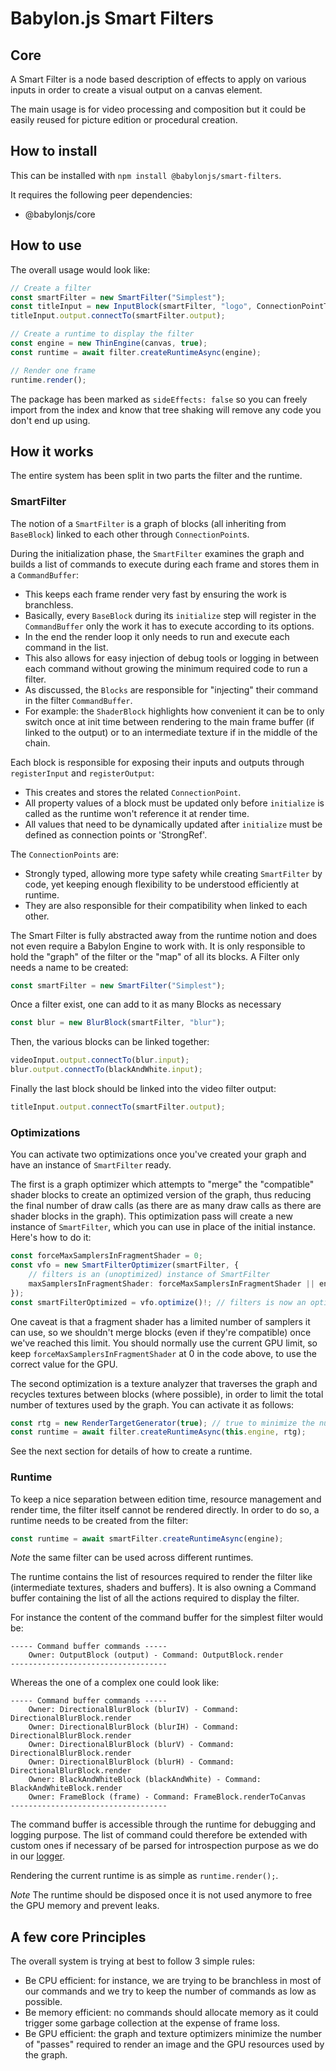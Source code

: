 # Babylon.js Smart Filters

## Core

A Smart Filter is a node based description of effects to apply on various inputs in order to create a visual output on a canvas element.

The main usage is for video processing and composition but it could be easily reused for picture edition or procedural creation.

## How to install

This can be installed with `npm install @babylonjs/smart-filters`.

It requires the following peer dependencies:

-   @babylonjs/core

## How to use

The overall usage would look like:

```typescript
// Create a filter
const smartFilter = new SmartFilter("Simplest");
const titleInput = new InputBlock(smartFilter, "logo", ConnectionPointType.Texture, logoTexture);
titleInput.output.connectTo(smartFilter.output);

// Create a runtime to display the filter
const engine = new ThinEngine(canvas, true);
const runtime = await filter.createRuntimeAsync(engine);

// Render one frame
runtime.render();
```

The package has been marked as `sideEffects: false` so you can freely import from the index and know that tree shaking will remove any code you don't end up using.

## How it works

The entire system has been split in two parts the filter and the runtime.

### SmartFilter

The notion of a `SmartFilter` is a graph of blocks (all inheriting from `BaseBlock`) linked to each other through `ConnectionPoint`s.

During the initialization phase, the `SmartFilter` examines the graph and builds a list of commands to execute during each frame and stores them in a `CommandBuffer`:

-   This keeps each frame render very fast by ensuring the work is branchless.
-   Basically, every `BaseBlock` during its `initialize` step will register in the `CommandBuffer` only the work it has to execute according to its options.
-   In the end the render loop it only needs to run and execute each command in the list.
-   This also allows for easy injection of debug tools or logging in between each command without growing the minimum required code to run a filter.
-   As discussed, the `Blocks` are responsible for "injecting" their command in the filter `CommandBuffer`.
-   For example: the `ShaderBlock` highlights how convenient it can be to only switch once at init time between rendering to the main frame buffer (if linked to the output) or to an intermediate texture if in the middle of the chain.

Each block is responsible for exposing their inputs and outputs through `registerInput` and `registerOutput`:

-   This creates and stores the related `ConnectionPoint`.
-   All property values of a block must be updated only before `initialize` is called as the runtime won't reference it at render time.
-   All values that need to be dynamically updated after `initialize` must be defined as connection points or 'StrongRef'.

The `ConnectionPoints` are:

-   Strongly typed, allowing more type safety while creating `SmartFilter` by code, yet keeping enough flexibility to be understood efficiently at runtime.
-   They are also responsible for their compatibility when linked to each other.

The Smart Filter is fully abstracted away from the runtime notion and does not even require a Babylon Engine to work with. It is only responsible to hold the "graph" of the filter or the "map" of all its blocks. A Filter only needs a name to be created:

```typescript
const smartFilter = new SmartFilter("Simplest");
```

Once a filter exist, one can add to it as many Blocks as necessary

```typescript
const blur = new BlurBlock(smartFilter, "blur");
```

Then, the various blocks can be linked together:

```typescript
videoInput.output.connectTo(blur.input);
blur.output.connectTo(blackAndWhite.input);
```

Finally the last block should be linked into the video filter output:

```typescript
titleInput.output.connectTo(smartFilter.output);
```

### Optimizations

You can activate two optimizations once you've created your graph and have an instance of `SmartFilter` ready.

The first is a graph optimizer which attempts to "merge" the "compatible" shader blocks to create an optimized version of the graph, thus reducing the final number of draw calls (as there are as many draw calls as there are shader blocks in the graph). This optimization pass will create a new instance of `SmartFilter`, which you can use in place of the initial instance. Here's how to do it:

```typescript
const forceMaxSamplersInFragmentShader = 0;
const vfo = new SmartFilterOptimizer(smartFilter, {
    // filters is an (unoptimized) instance of SmartFilter
    maxSamplersInFragmentShader: forceMaxSamplersInFragmentShader || engine.getCaps().maxTexturesImageUnits,
});
const smartFilterOptimized = vfo.optimize()!; // filters is now an optimized instance of SmartFilter
```

One caveat is that a fragment shader has a limited number of samplers it can use, so we shouldn't merge blocks (even if they're compatible) once we've reached this limit. You should normally use the current GPU limit, so keep `forceMaxSamplersInFragmentShader` at 0 in the code above, to use the correct value for the GPU.

The second optimization is a texture analyzer that traverses the graph and recycles textures between blocks (where possible), in order to limit the total number of textures used by the graph. You can activate it as follows:

```typescript
const rtg = new RenderTargetGenerator(true); // true to minimize the number of textures created
const runtime = await filter.createRuntimeAsync(this.engine, rtg);
```

See the next section for details of how to create a runtime.

### Runtime

To keep a nice separation between edition time, resource management and render time, the filter itself cannot be rendered directly. In order to do so, a runtime needs to be created from the filter:

```typescript
const runtime = await smartFilter.createRuntimeAsync(engine);
```

_Note_ the same filter can be used across different runtimes.

The runtime contains the list of resources required to render the filter like (intermediate textures, shaders and buffers). It is also owning a Command buffer containing the list of all the actions required to display the filter.

For instance the content of the command buffer for the simplest filter would be:

```
----- Command buffer commands -----
    Owner: OutputBlock (output) - Command: OutputBlock.render
-----------------------------------
```

Whereas the one of a complex one could look like:

```
----- Command buffer commands -----
    Owner: DirectionalBlurBlock (blurIV) - Command: DirectionalBlurBlock.render
    Owner: DirectionalBlurBlock (blurIH) - Command: DirectionalBlurBlock.render
    Owner: DirectionalBlurBlock (blurV) - Command: DirectionalBlurBlock.render
    Owner: DirectionalBlurBlock (blurH) - Command: DirectionalBlurBlock.render
    Owner: BlackAndWhiteBlock (blackAndWhite) - Command: BlackAndWhiteBlock.render
    Owner: FrameBlock (frame) - Command: FrameBlock.renderToCanvas
-----------------------------------
```

The command buffer is accessible through the runtime for debugging and logging purpose. The list of command could therefore be extended with custom ones if necessary of be parsed for introspection purpose as we do in our [logger](./src/command/commandBufferDebugger.ts).

Rendering the current runtime is as simple as `runtime.render();`.

_Note_ The runtime should be disposed once it is not used anymore to free the GPU memory and prevent leaks.

## A few core Principles

The overall system is trying at best to follow 3 simple rules:

-   Be CPU efficient: for instance, we are trying to be branchless in most of our commands and we try to keep the number of commands as low as possible.
-   Be memory efficient: no commands should allocate memory as it could trigger some garbage collection at the expense of frame loss.
-   Be GPU efficient: the graph and texture optimizers minimize the number of "passes" required to render an image and the GPU resources used by the graph.
